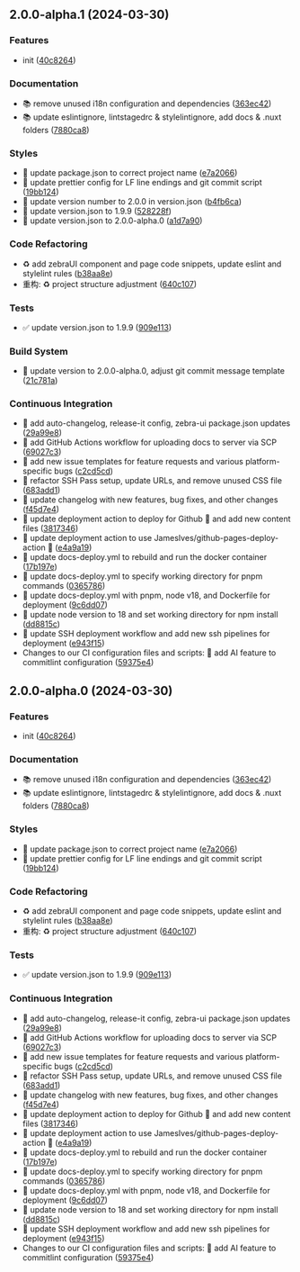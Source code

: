## 2.0.0-alpha.1 (2024-03-30)

### Features

- init ([40c8264](https://github.com/zebra-ui/zebra-ui/commit/40c8264eb4b70e61955df72fc0d35d961944f19d))

### Documentation

- 📚 remove unused i18n configuration and dependencies ([363ec42](https://github.com/zebra-ui/zebra-ui/commit/363ec42b275881b0cf13b474b38e21ad5610e8d2))
- 📚 update eslintignore, lintstagedrc & stylelintignore, add docs & .nuxt folders ([7880ca8](https://github.com/zebra-ui/zebra-ui/commit/7880ca8ac44f037cfe9ced81fe6bea87113eace8))

### Styles

- 🎨 update package.json to correct project name ([e7a2066](https://github.com/zebra-ui/zebra-ui/commit/e7a206657b76f7b273fee2fcf34ac4a73abe3bcd))
- 🎨 update prettier config for LF line endings and git commit script ([19bb124](https://github.com/zebra-ui/zebra-ui/commit/19bb124e66bc16bf801e88a9e6530e6024754a3e))
- 🎨 update version number to 2.0.0 in version.json ([b4fb6ca](https://github.com/zebra-ui/zebra-ui/commit/b4fb6ca4dab9f893e0e9515a117d499d8e3e5a81))
- 🎨 update version.json to 1.9.9 ([528228f](https://github.com/zebra-ui/zebra-ui/commit/528228f15419071379623a1fcfcfc7702390bd04))
- 🎨 update version.json to 2.0.0-alpha.0 ([a1d7a90](https://github.com/zebra-ui/zebra-ui/commit/a1d7a902ebb7e42645124226f6b58091d7050263))

### Code Refactoring

- ♻️ add zebraUI component and page code snippets, update eslint and stylelint rules ([b38aa8e](https://github.com/zebra-ui/zebra-ui/commit/b38aa8e67b9994f6152be26eac5edbc4ccf6ea45))
- 重构: ♻️ project structure adjustment ([640c107](https://github.com/zebra-ui/zebra-ui/commit/640c10707a8ae2cc5f8a8fdb17cfed4e1fec3be4))

### Tests

- ✅ update version.json to 1.9.9 ([909e113](https://github.com/zebra-ui/zebra-ui/commit/909e11397cc49142921ff77ed0ef172908d676cf))

### Build System

- 🔨 update version to 2.0.0-alpha.0, adjust git commit message template ([21c781a](https://github.com/zebra-ui/zebra-ui/commit/21c781a0855dce8c5d2a1da8d0ed78bec025a7f1))

### Continuous Integration

- 🎡 add auto-changelog, release-it config, zebra-ui package.json updates ([29a99e8](https://github.com/zebra-ui/zebra-ui/commit/29a99e827f0d70aa2cc59f0a390c6853d9e0cb0b))
- 🎡 add GitHub Actions workflow for uploading docs to server via SCP ([69027c3](https://github.com/zebra-ui/zebra-ui/commit/69027c3fa283b05511670407df093126b5ce8ed2))
- 🎡 add new issue templates for feature requests and various platform-specific bugs ([c2cd5cd](https://github.com/zebra-ui/zebra-ui/commit/c2cd5cd5045c26030cf8991462f04e2dd758aa6a))
- 🎡 refactor SSH Pass setup, update URLs, and remove unused CSS file ([683add1](https://github.com/zebra-ui/zebra-ui/commit/683add157387747829b50a4f04c800cd2e66dc14))
- 🎡 update changelog with new features, bug fixes, and other changes ([f45d7e4](https://github.com/zebra-ui/zebra-ui/commit/f45d7e45571ca8583ad48881a97650f70cd0a2cd))
- 🎡 update deployment action to deploy for Github 🚀 and add new content files ([3817346](https://github.com/zebra-ui/zebra-ui/commit/38173460c8866acc0c2685d4d826486c929a8494))
- 🎡 update deployment action to use JamesIves/github-pages-deploy-action 🚀 ([e4a9a19](https://github.com/zebra-ui/zebra-ui/commit/e4a9a19fc929c7c3403ef0b7a28ca68456950d08))
- 🎡 update docs-deploy.yml to rebuild and run the docker container ([17b197e](https://github.com/zebra-ui/zebra-ui/commit/17b197ec2ef59ec69613aa387e7ae39a47ef997b))
- 🎡 update docs-deploy.yml to specify working directory for pnpm commands ([0365786](https://github.com/zebra-ui/zebra-ui/commit/036578687a7b5e78cc7bf39c3bd05b53ae60d667))
- 🎡 update docs-deploy.yml with pnpm, node v18, and Dockerfile for deployment ([9c6dd07](https://github.com/zebra-ui/zebra-ui/commit/9c6dd071ccc2df175b854fdb2866f781720567c0))
- 🎡 update node version to 18 and set working directory for npm install ([dd8815c](https://github.com/zebra-ui/zebra-ui/commit/dd8815ccaa5bfef5b0534058f71965af6a2229cb))
- 🎡 update SSH deployment workflow and add new ssh pipelines for deployment ([e943f15](https://github.com/zebra-ui/zebra-ui/commit/e943f155aba13f264245f0c6e7cc2c0f8274792f))
- Changes to our CI configuration files and scripts: 🎡 add AI feature to commitlint configuration ([59375e4](https://github.com/zebra-ui/zebra-ui/commit/59375e4ec76579a2ce4e7d4848c33b762f48b628))

## 2.0.0-alpha.0 (2024-03-30)

### Features

- init ([40c8264](https://github.com/zebra-ui/zebra-ui/commit/40c8264eb4b70e61955df72fc0d35d961944f19d))

### Documentation

- 📚 remove unused i18n configuration and dependencies ([363ec42](https://github.com/zebra-ui/zebra-ui/commit/363ec42b275881b0cf13b474b38e21ad5610e8d2))
- 📚 update eslintignore, lintstagedrc & stylelintignore, add docs & .nuxt folders ([7880ca8](https://github.com/zebra-ui/zebra-ui/commit/7880ca8ac44f037cfe9ced81fe6bea87113eace8))

### Styles

- 🎨 update package.json to correct project name ([e7a2066](https://github.com/zebra-ui/zebra-ui/commit/e7a206657b76f7b273fee2fcf34ac4a73abe3bcd))
- 🎨 update prettier config for LF line endings and git commit script ([19bb124](https://github.com/zebra-ui/zebra-ui/commit/19bb124e66bc16bf801e88a9e6530e6024754a3e))

### Code Refactoring

- ♻️ add zebraUI component and page code snippets, update eslint and stylelint rules ([b38aa8e](https://github.com/zebra-ui/zebra-ui/commit/b38aa8e67b9994f6152be26eac5edbc4ccf6ea45))
- 重构: ♻️ project structure adjustment ([640c107](https://github.com/zebra-ui/zebra-ui/commit/640c10707a8ae2cc5f8a8fdb17cfed4e1fec3be4))

### Tests

- ✅ update version.json to 1.9.9 ([909e113](https://github.com/zebra-ui/zebra-ui/commit/909e11397cc49142921ff77ed0ef172908d676cf))

### Continuous Integration

- 🎡 add auto-changelog, release-it config, zebra-ui package.json updates ([29a99e8](https://github.com/zebra-ui/zebra-ui/commit/29a99e827f0d70aa2cc59f0a390c6853d9e0cb0b))
- 🎡 add GitHub Actions workflow for uploading docs to server via SCP ([69027c3](https://github.com/zebra-ui/zebra-ui/commit/69027c3fa283b05511670407df093126b5ce8ed2))
- 🎡 add new issue templates for feature requests and various platform-specific bugs ([c2cd5cd](https://github.com/zebra-ui/zebra-ui/commit/c2cd5cd5045c26030cf8991462f04e2dd758aa6a))
- 🎡 refactor SSH Pass setup, update URLs, and remove unused CSS file ([683add1](https://github.com/zebra-ui/zebra-ui/commit/683add157387747829b50a4f04c800cd2e66dc14))
- 🎡 update changelog with new features, bug fixes, and other changes ([f45d7e4](https://github.com/zebra-ui/zebra-ui/commit/f45d7e45571ca8583ad48881a97650f70cd0a2cd))
- 🎡 update deployment action to deploy for Github 🚀 and add new content files ([3817346](https://github.com/zebra-ui/zebra-ui/commit/38173460c8866acc0c2685d4d826486c929a8494))
- 🎡 update deployment action to use JamesIves/github-pages-deploy-action 🚀 ([e4a9a19](https://github.com/zebra-ui/zebra-ui/commit/e4a9a19fc929c7c3403ef0b7a28ca68456950d08))
- 🎡 update docs-deploy.yml to rebuild and run the docker container ([17b197e](https://github.com/zebra-ui/zebra-ui/commit/17b197ec2ef59ec69613aa387e7ae39a47ef997b))
- 🎡 update docs-deploy.yml to specify working directory for pnpm commands ([0365786](https://github.com/zebra-ui/zebra-ui/commit/036578687a7b5e78cc7bf39c3bd05b53ae60d667))
- 🎡 update docs-deploy.yml with pnpm, node v18, and Dockerfile for deployment ([9c6dd07](https://github.com/zebra-ui/zebra-ui/commit/9c6dd071ccc2df175b854fdb2866f781720567c0))
- 🎡 update node version to 18 and set working directory for npm install ([dd8815c](https://github.com/zebra-ui/zebra-ui/commit/dd8815ccaa5bfef5b0534058f71965af6a2229cb))
- 🎡 update SSH deployment workflow and add new ssh pipelines for deployment ([e943f15](https://github.com/zebra-ui/zebra-ui/commit/e943f155aba13f264245f0c6e7cc2c0f8274792f))
- Changes to our CI configuration files and scripts: 🎡 add AI feature to commitlint configuration ([59375e4](https://github.com/zebra-ui/zebra-ui/commit/59375e4ec76579a2ce4e7d4848c33b762f48b628))
